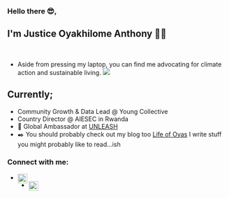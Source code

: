### Hello there 😎,

## I'm Justice Oyakhilome Anthony 👋🏼

<br/>

- Aside from pressing my laptop, you can find me advocating for climate action and sustainable living.
![](https://komarev.com/ghpvc/?username=oyakhilomee)

## Currently;
- Community Growth & Data Lead @ Young Collective
- Country Director @ AIESEC in Rwanda
- 🔭 Global Ambassador at [UNLEASH](https://unleash.org/ambassadors/)
- ✒️ You should probably check out my blog too [Life of Oyas](https://lifeofoyas.hashnode.dev/) I write stuff you might probably like to read...ish

### Connect with me:

- [<img align="left" alt="mr_oyakhilome | Twitter" width="22px" src="https://cdn.jsdelivr.net/npm/simple-icons@v3/icons/twitter.svg" />](https://twitter.com/mr_oyakhilome)
- [<img align="left" alt="mr-oyakhilome | LinkedIn" width="22px" src="https://cdn.jsdelivr.net/npm/simple-icons@v3/icons/linkedin.svg" />](https://www.linkedin.com/in/mr-oyakhilome/)
<br/>

<br />
